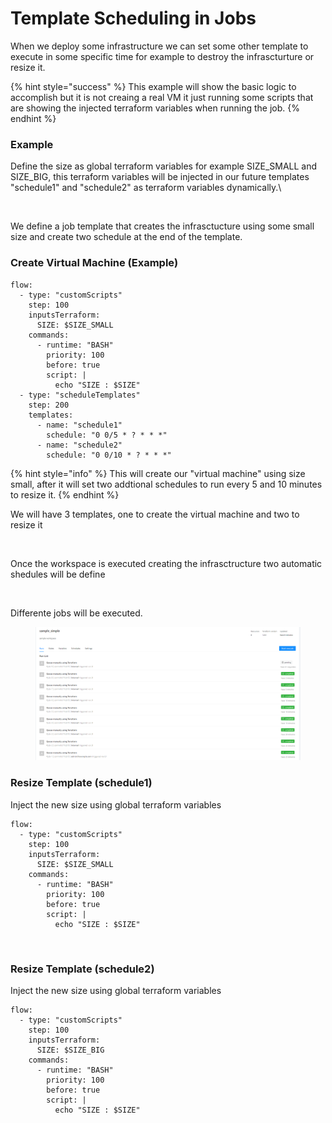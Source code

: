 # Template Scheduling in Jobs

When we deploy some infrastructure we can set some other template to execute in some specific time for example to destroy the infrascturture or resize it.

{% hint style="success" %}
This example will show the basic logic to accomplish but it is not creaing a real VM it just  running some scripts that are showing the injected  terraform variables when running the job.
{% endhint %}

### Example

Define the size as global terraform variables for example SIZE\_SMALL and SIZE\_BIG, this terraform variables will be injected in our future templates "schedule1" and "schedule2" as terraform variables dynamically.\


<figure><img src="https://user-images.githubusercontent.com/4461895/225761283-27d0a9c2-6c3d-430c-9d80-66cb6a2d51d8.png" alt=""><figcaption></figcaption></figure>

We define a job template that creates the infrasctucture using some small size and create two schedule at the end of the template.

### Create Virtual Machine (Example)

```
flow:
  - type: "customScripts"
    step: 100
    inputsTerraform:
      SIZE: $SIZE_SMALL
    commands:
      - runtime: "BASH"
        priority: 100
        before: true
        script: |
          echo "SIZE : $SIZE"
  - type: "scheduleTemplates"
    step: 200
    templates:
      - name: "schedule1"
        schedule: "0 0/5 * ? * * *"
      - name: "schedule2"
        schedule: "0 0/10 * ? * * *"
```

{% hint style="info" %}
This will create our "virtual machine" using size small, after it will set two addtional schedules to run every 5 and 10 minutes to resize it.
{% endhint %}

We will have 3 templates, one to create the virtual machine and two to resize it

<figure><img src="https://user-images.githubusercontent.com/4461895/225761347-18b09e5d-29ae-4815-b27f-ea219db8ffa8.png" alt=""><figcaption></figcaption></figure>

Once the workspace is executed creating the infrasctructure two automatic shedules will be define

<figure><img src="https://user-images.githubusercontent.com/4461895/225761484-ad328fb4-7275-48b0-ab99-3a6a7a219488.png" alt=""><figcaption></figcaption></figure>

Differente jobs will be executed.

<figure><img src="../../../.gitbook/assets/image (185).png" alt=""><figcaption></figcaption></figure>

### Resize Template (schedule1)

Inject the new size using global terraform variables

```
flow:
  - type: "customScripts"
    step: 100
    inputsTerraform:
      SIZE: $SIZE_SMALL
    commands:
      - runtime: "BASH"
        priority: 100
        before: true
        script: |
          echo "SIZE : $SIZE"
```

<figure><img src="https://user-images.githubusercontent.com/4461895/225762481-af2a0779-8383-472a-90a1-61fd362d0c50.png" alt=""><figcaption></figcaption></figure>

### Resize Template (schedule2)

Inject the new size using global terraform variables

```
flow:
  - type: "customScripts"
    step: 100
    inputsTerraform:
      SIZE: $SIZE_BIG
    commands:
      - runtime: "BASH"
        priority: 100
        before: true
        script: |
          echo "SIZE : $SIZE"
```

<figure><img src="https://user-images.githubusercontent.com/4461895/225762637-f18f0335-c49a-4761-9a25-446ae196f8d1.png" alt=""><figcaption></figcaption></figure>

